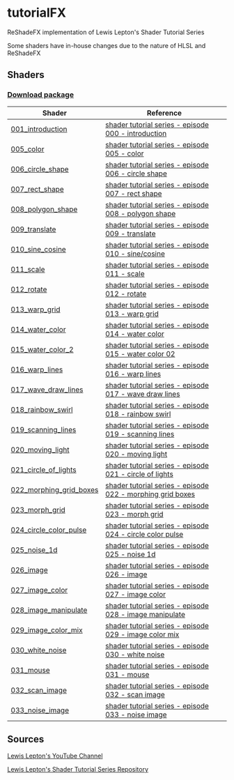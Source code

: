 # tutorialFX

ReShadeFX implementation of Lewis Lepton's Shader Tutorial Series

Some shaders have in-house changes due to the nature of HLSL and ReShadeFX

## Shaders

### [Download package](https://github.com/brimson/tutorialFX/archive/refs/heads/main.zip)

[1]: https://youtu.be/HIvNePu7UEE
[5]: https://youtu.be/ZQpE4GPUR5g
[6]: https://youtu.be/9oYssHkOn0I
[7]: https://youtu.be/wQkElpJ5DYo
[8]: https://youtu.be/RhsmRjv_uj0
[9]: https://youtu.be/dQ2XDN5r9Nc
[10]: https://youtu.be/meeNZQNxbeQ
[11]: https://youtu.be/gxOfjRT5CMA
[12]: https://youtu.be/ssqTWRQwXVo
[13]: https://youtu.be/x-59XYny5kg
[14]: https://youtu.be/VxGfhPeeXqs
[15]: https://youtu.be/ye_JlwUIyto
[16]: https://youtu.be/7kgHaxOZ3dw
[17]: https://youtu.be/LboRu2kLQR4
[18]: https://youtu.be/wkWYXjrOVlA
[19]: https://youtu.be/EzYZDJKVEwE
[20]: https://youtu.be/1EmrgnpXj7A
[21]: https://youtu.be/aW_GW5uwWRM
[22]: https://youtu.be/vHNnpZdrO-0
[23]: https://youtu.be/EO2ax570wKo
[24]: https://youtu.be/ZBo0LrRzsUM
[25]: https://youtu.be/rpBd-6n5q5w
[26]: https://youtu.be/IpTCH8-jzQ4
[27]: https://youtu.be/EA5p0hqVqfM
[28]: https://youtu.be/vi2Ae2K1GQY
[29]: https://youtu.be/HT8HWSOgwf8
[30]: https://youtu.be/nM320eVlLvQ
[31]: https://youtu.be/v5U4dmCe7AA
[32]: https://youtu.be/fX8ZbrgIPW8
[33]: https://youtu.be/8GaZsg8vJUw

Shader | Reference
-------|----------
[001_introduction](/shaders/001_introduction.fx) | [shader tutorial series - episode 000 - introduction][1]
[005_color](/shaders/005_color.fx) | [shader tutorial series - episode 005 - color][5]
[006_circle_shape](/shaders/006_circle_shape.fx) | [shader tutorial series - episode 006 - circle shape][6]
[007_rect_shape](/shaders/007_rect_shape.fx) | [shader tutorial series - episode 007 - rect shape][7]
[008_polygon_shape](/shaders/008_polygon_shape.fx) | [shader tutorial series - episode 008 - polygon shape][8]
[009_translate](/shaders/009_translate.fx) | [shader tutorial series - episode 009 - translate][9]
[010_sine_cosine](/shaders/010_sine_cosine.fx) | [shader tutorial series - episode 010 - sine/cosine][10]
[011_scale](/shaders/011_scale.fx) | [shader tutorial series - episode 011 - scale][11]
[012_rotate](/shaders/012_rotate.fx) | [shader tutorial series - episode 012 - rotate][12]
[013_warp_grid](/shaders/013_warp_grid.fx) | [shader tutorial series - episode 013 - warp grid][13]
[014_water_color](/shaders/014_water_color.fx) | [shader tutorial series - episode 014 - water color][14]
[015_water_color_2](/shaders/015_water_color_2.fx) | [shader tutorial series - episode 015 - water color 02][15]
[016_warp_lines](/shaders/016_warp_lines.fx) | [shader tutorial series - episode 016 - warp lines][16]
[017_wave_draw_lines](/shaders/017_wave_draw_lines.fx) | [shader tutorial series - episode 017 - wave draw lines][17]
[018_rainbow_swirl](/shaders/018_rainbow_swirl.fx) | [shader tutorial series - episode 018 - rainbow swirl][18]
[019_scanning_lines](/shaders/019_scanning_lines.fx) | [shader tutorial series - episode 019 - scanning lines][19]
[020_moving_light](/shaders/020_moving_light.fx) | [shader tutorial series - episode 020 - moving light][20]
[021_circle_of_lights](/shaders/021_circle_of_lights.fx) | [shader tutorial series - episode 021 - circle of lights][21]
[022_morphing_grid_boxes](/shaders/022_morphing_grid_boxes.fx) | [shader tutorial series - episode 022 - morphing grid boxes][22]
[023_morph_grid](/shaders/023_morph_grid.fx) | [shader tutorial series - episode 023 - morph grid][23]
[024_circle_color_pulse](/shaders/024_circle_color_pulse.fx) | [shader tutorial series - episode 024 - circle color pulse][24]
[025_noise_1d](/shaders/025_noise_1d.fx) | [shader tutorial series - episode 025 - noise 1d][25]
[026_image](/shaders/026_image.fx) | [shader tutorial series - episode 026 - image][26]
[027_image_color](/shaders/027_image_color.fx) | [shader tutorial series - episode 027 - image color][27]
[028_image_manipulate](/shaders/028_image_manipulate.fx) | [shader tutorial series - episode 028 - image manipulate][28]
[029_image_color_mix](/shaders/029_image_color_mix.fx) | [shader tutorial series - episode 029 - image color mix][29]
[030_white_noise](/shaders/030_white_noise.fx) | [shader tutorial series - episode 030 - white noise][30]
[031_mouse](/shaders/031_mouse.fx) | [shader tutorial series - episode 031 - mouse][31]
[032_scan_image](/shaders/032_scan_image.fx) | [shader tutorial series - episode 032 - scan image][32]
[033_noise_image](/shaders/033_noise_image.fx) | [shader tutorial series - episode 033 - noise image][33]

## Sources

[Lewis Lepton's YouTube Channel](https://www.youtube.com/channel/UC8Wzk_R1GoPkPqLo-obU_kQ)

[Lewis Lepton's Shader Tutorial Series Repository](https://github.com/lewislepton/shadertutorialseries)

